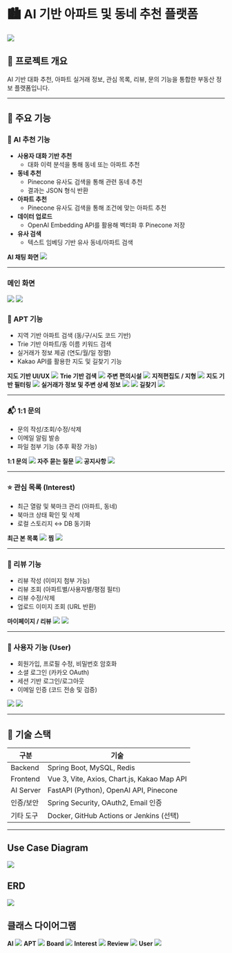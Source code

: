 # 🏙️ AI 기반 아파트 및 동네 추천 플랫폼
![](./images/1.png)

## 📌 프로젝트 개요
AI 기반 대화 추천, 아파트 실거래 정보, 관심 목록, 리뷰, 문의 기능을 통합한 부동산 정보 플랫폼입니다.

---

## 🚀 주요 기능

### 🤖 AI 추천 기능
- **사용자 대화 기반 추천**
  - 대화 이력 분석을 통해 동네 또는 아파트 추천
- **동네 추천**
  - Pinecone 유사도 검색을 통해 관련 동네 추천
  - 결과는 JSON 형식 반환
- **아파트 추천**
  - Pinecone 유사도 검색을 통해 조건에 맞는 아파트 추천
- **데이터 업로드**
  - OpenAI Embedding API를 활용해 벡터화 후 Pinecone 저장
- **유사 검색**
  - 텍스트 임베딩 기반 유사 동네/아파트 검색
 
**AI 채팅 화면**
![](./images/16.png)

---
### 메인 화면
![](./images/2.png)
![](./images/3.png)

### 🏢 APT 기능
- 지역 기반 아파트 검색 (동/구/시도 코드 기반)
- Trie 기반 아파트/동 이름 키워드 검색
- 실거래가 정보 제공 (연도/월/일 정렬)
- Kakao API를 활용한 지도 및 길찾기 기능

**지도 기반 UI/UX**
![](./images/4.png)
**Trie 기반 검색**
![](./images/3_1.png)
**주변 편의시설**
![](./images/5.png)
**지적편집도 / 지형**
![](./images/6.png)
**지도 기반 필터링**
![](./images/7.png)
**실거래가 정보 및 주변 상세 정보**
![](./images/8.png)
![](./images/9.png)
**길찾기**
![](./images/10.png)

---

### 📬 1:1 문의
- 문의 작성/조회/수정/삭제
- 이메일 알림 발송
- 파일 첨부 기능 (추후 확장 가능)

**1:1 문의**
![](./images/11.png)
**자주 묻는 질문**
![](./images/12.png)
**공지사항**
![](./images/13.png)

---

### ⭐ 관심 목록 (Interest)
- 최근 열람 및 북마크 관리 (아파트, 동네)
- 북마크 상태 확인 및 삭제
- 로컬 스토리지 ↔ DB 동기화

**최근 본 목록**
![](./images/14.png)
**찜**
![](./images/15.png)

---

### 📝 리뷰 기능
- 리뷰 작성 (이미지 첨부 가능)
- 리뷰 조회 (아파트별/사용자별/평점 필터)
- 리뷰 수정/삭제
- 업로드 이미지 조회 (URL 반환)

**마이페이지 / 리뷰**
![](./images/17.png)
![](./images/18.png)

---

### 👤 사용자 기능 (User)
- 회원가입, 프로필 수정, 비밀번호 암호화
- 소셜 로그인 (카카오 OAuth)
- 세션 기반 로그인/로그아웃
- 이메일 인증 (코드 전송 및 검증)

![](./images/19.png)
![](./images/20.png)

---

## 🧱 기술 스택

| 구분        | 기술                                                   |
|-------------|--------------------------------------------------------|
| Backend     | Spring Boot, MySQL, Redis                              |
| Frontend    | Vue 3, Vite, Axios, Chart.js, Kakao Map API            |
| AI Server   | FastAPI (Python), OpenAI API, Pinecone                 |
| 인증/보안   | Spring Security, OAuth2, Email 인증                    |
| 기타 도구   | Docker, GitHub Actions or Jenkins (선택)               |

---

## Use Case Diagram
![](./images/apt_diagram.png)

## ERD
![](./images/APT_ERD.png)

## 클래스 다이어그램
**AI**
![](./images/ai.png)
**APT**
![](./images/apt.png)
**Board**
![](./images/board.png)
**Interest**
![](./images/interest.png)
**Review**
![](./images/review.png)
**User**
![](./images/user.png)
